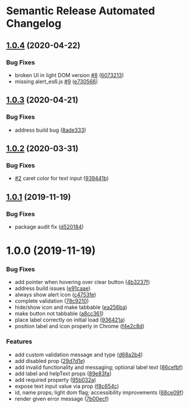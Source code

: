 # Semantic Release Automated Changelog

## [1.0.4](https://github.com/AlaskaAirlines/OrionStatelessComponents__ods-inputtext/compare/v1.0.3...v1.0.4) (2020-04-22)


### Bug Fixes

* broken UI in light DOM version [#8](https://github.com/AlaskaAirlines/OrionStatelessComponents__ods-inputtext/issues/8) ([6073213](https://github.com/AlaskaAirlines/OrionStatelessComponents__ods-inputtext/commit/6073213e889a40fbf2d70e212fd3d0ecc9bd4909))
* missing alert_es6.js [#9](https://github.com/AlaskaAirlines/OrionStatelessComponents__ods-inputtext/issues/9) ([e730566](https://github.com/AlaskaAirlines/OrionStatelessComponents__ods-inputtext/commit/e7305668c01a5b4c0a096152aec3a933aec266b4))

## [1.0.3](https://github.com/AlaskaAirlines/OrionStatelessComponents__ods-inputtext/compare/v1.0.2...v1.0.3) (2020-04-21)


### Bug Fixes

* address build bug ([8ade333](https://github.com/AlaskaAirlines/OrionStatelessComponents__ods-inputtext/commit/8ade333b2f6975d7077ee462b3e916e601c2fd16))

## [1.0.2](https://github.com/AlaskaAirlines/OrionStatelessComponents__ods-inputtext/compare/v1.0.1...v1.0.2) (2020-03-31)


### Bug Fixes

* [#2](https://github.com/AlaskaAirlines/OrionStatelessComponents__ods-inputtext/issues/2) caret color for text input ([939441b](https://github.com/AlaskaAirlines/OrionStatelessComponents__ods-inputtext/commit/939441b29655bf19c42cad8482c90c431abf5f98))

## [1.0.1](https://github.com/AlaskaAirlines/OrionStatelessComponents__ods-inputtext/compare/v1.0.0...v1.0.1) (2019-11-19)


### Bug Fixes

* package audit fix ([d520184](https://github.com/AlaskaAirlines/OrionStatelessComponents__ods-inputtext/commit/d52018442250ed7adf47a3a3ca83967775b091db))

# 1.0.0 (2019-11-19)


### Bug Fixes

* add pointer when hovering over clear button ([4b3237f](https://github.com/AlaskaAirlines/OrionStatelessComponents__ods-inputtext/commit/4b3237f4a066bfe13f66c8729bc6b1605d010802))
* address build issues ([e91caae](https://github.com/AlaskaAirlines/OrionStatelessComponents__ods-inputtext/commit/e91caae0a36aeca71517a81ee45144f599ceacbe))
* always show alert icon ([c4753fe](https://github.com/AlaskaAirlines/OrionStatelessComponents__ods-inputtext/commit/c4753fe0597af6abdbbd5beb37b3fe3b3f73706c))
* complete validation ([78c9210](https://github.com/AlaskaAirlines/OrionStatelessComponents__ods-inputtext/commit/78c9210684b62a3cdac45e45b2d7d479deb1b870))
* hide/show icon and make tabbable ([ea256ba](https://github.com/AlaskaAirlines/OrionStatelessComponents__ods-inputtext/commit/ea256bafc992444741ed62c8d062d2b2c12c0334))
* make button not tabbable ([a8cc361](https://github.com/AlaskaAirlines/OrionStatelessComponents__ods-inputtext/commit/a8cc36192e5872a13916cd744bb697e05fb479d6))
* place label correctly on initial load ([936421a](https://github.com/AlaskaAirlines/OrionStatelessComponents__ods-inputtext/commit/936421a1e0c8df34321faca5a5549eb70ad390ff))
* position label and icon properly in Chrome ([f4e2c8d](https://github.com/AlaskaAirlines/OrionStatelessComponents__ods-inputtext/commit/f4e2c8d04b0749ee0cc278378592024bf02646ee))


### Features

* add custom validation message and type ([d68a2b4](https://github.com/AlaskaAirlines/OrionStatelessComponents__ods-inputtext/commit/d68a2b45ea48588e6076b3da98f727d279bd6042))
* add disabled prop ([29d7d1e](https://github.com/AlaskaAirlines/OrionStatelessComponents__ods-inputtext/commit/29d7d1e2c8c9788f38b02639ac17a2a107900533))
* add invalid functionality and messaging; optional label text ([86cefbf](https://github.com/AlaskaAirlines/OrionStatelessComponents__ods-inputtext/commit/86cefbf6f296a1bb71075df93c57fccce23a3135))
* add label and helpText props ([89e83fa](https://github.com/AlaskaAirlines/OrionStatelessComponents__ods-inputtext/commit/89e83faf3987f5b47b6613520a945d37d2ca6481))
* add required property ([95b032a](https://github.com/AlaskaAirlines/OrionStatelessComponents__ods-inputtext/commit/95b032add54f6152f81ee89e1d2e06ccd243ccf9))
* expose text input value via prop ([f8c654c](https://github.com/AlaskaAirlines/OrionStatelessComponents__ods-inputtext/commit/f8c654c867ffa69662b33b0ff1963a0f23c3ce57))
* id, name props; light dom flag; accessibility improvements ([68ce09f](https://github.com/AlaskaAirlines/OrionStatelessComponents__ods-inputtext/commit/68ce09fdace83e4d5dc9f362ab67157cab6707f9))
* render given error message ([7b00ecf](https://github.com/AlaskaAirlines/OrionStatelessComponents__ods-inputtext/commit/7b00ecf979f3543fe4b17b0a677a98577141ade8))
